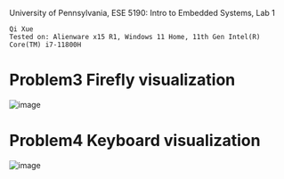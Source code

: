 University of Pennsylvania, ESE 5190: Intro to Embedded Systems, Lab 1

    Qi Xue
    Tested on: Alienware x15 R1, Windows 11 Home, 11th Gen Intel(R) Core(TM) i7-11800H

# Problem3 Firefly visualization

![image](https://github.com/sueqixue/ese5190-2022-lab1-firefly/blob/main/Gif/p_3.gif)

# Problem4 Keyboard visualization

![image](https://github.com/sueqixue/ese5190-2022-lab1-firefly/blob/main/Gif/p_4.gif)
